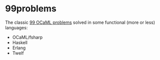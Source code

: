 # 99problems

The classic [99 OCaML problems](https://ocaml.org/problems) solved in some functional (more or less) languages:
  * OCaML/fsharp
  * Haskell
  * Erlang
  * Twelf

